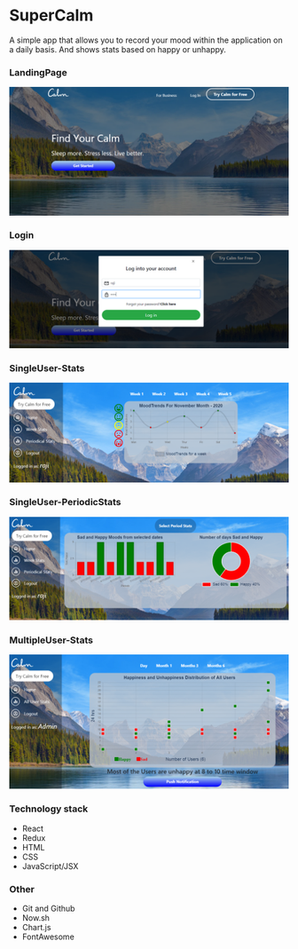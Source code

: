 # SuperCalm
A simple app that allows you to record your mood within the application on a daily basis. And shows stats based on happy or unhappy.
### LandingPage
![Landing-Page](./public/landing.PNG)
### Login
![Login-Page](./public/login.PNG)
### SingleUser-Stats
![User-Page](./public/user.PNG)
### SingleUser-PeriodicStats
![User-Page](./public/period.PNG)
### MultipleUser-Stats
![Admin-Page](./public/admin.PNG)
### Technology stack
- React
- Redux
- HTML
- CSS
- JavaScript/JSX
### Other
- Git and Github
- Now.sh
- Chart.js
- FontAwesome

